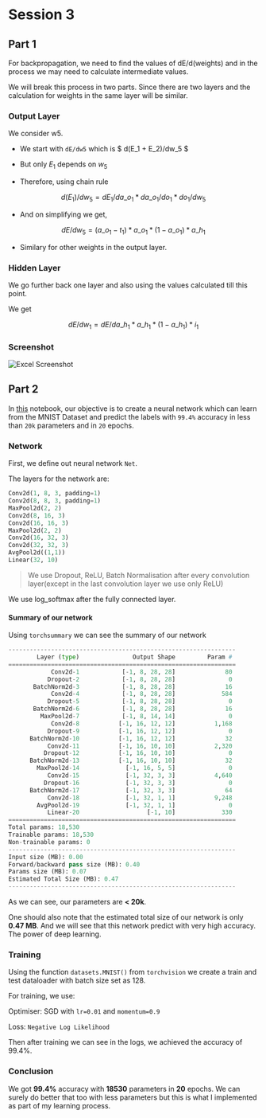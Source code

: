 # Session 3

## Part 1

For backpropagation, we need to find the values of dE/d(weights) and in the process we may need to calculate intermediate values.

We will break this process in two parts. Since there are two layers and the calculation for weights in the same layer will be similar.

### Output Layer

We consider w5.

- We start with `dE/dw5` which is
$
    d(E_1 + E_2)/dw_5
$

- But only $E_1$ depends on $w_5$

- Therefore, using chain rule

$$
d(E_1)/dw_5 = dE_1/da{\_}o_1 * da{\_}o_1/do_1 * do_1/dw_5
$$

- And on simplifying we get,

$$
dE/dw_5 = (a{\_}o_1-t_1) * a{\_}o_1 * (1-a{\_}o_1) * a{\_}h_1
$$

- Similary for other weights in the output layer.

### Hidden Layer

We go further back one layer and also using the values calculated till this point.

We get

$$
dE/dw_1 = dE/da{\_}h_1 * a{\_}h_1 * (1-a{\_}h_1) *i_1
$$

### Screenshot

![Excel Screenshot](/excel-table.png)

## Part 2

In [this](https://github.com/SyedMa3/eva8/blob/main/S3/session_3.ipynb) notebook, our objective is to create a neural network which can learn from the MNIST Dataset and predict the labels with `99.4%` accuracy in less than `20k` parameters and in `20` epochs.

### Network

First, we define out neural network `Net`.

The layers for the network are:

```python
Conv2d(1, 8, 3, padding=1)
Conv2d(8, 8, 3, padding=1)
MaxPool2d(2, 2)
Conv2d(8, 16, 3)
Conv2d(16, 16, 3)
MaxPool2d(2, 2)
Conv2d(16, 32, 3)
Conv2d(32, 32, 3)
AvgPool2d((1,1))
Linear(32, 10)
```

> We use Dropout, ReLU, Batch Normalisation after every convolution layer(except in the last convolution layer we use only ReLU)

We use log_softmax after the fully connected layer.

#### Summary of our network

Using `torchsummary` we can see the summary of our network

```python
----------------------------------------------------------------
        Layer (type)               Output Shape         Param #
================================================================
            Conv2d-1            [-1, 8, 28, 28]              80
           Dropout-2            [-1, 8, 28, 28]               0
       BatchNorm2d-3            [-1, 8, 28, 28]              16
            Conv2d-4            [-1, 8, 28, 28]             584
           Dropout-5            [-1, 8, 28, 28]               0
       BatchNorm2d-6            [-1, 8, 28, 28]              16
         MaxPool2d-7            [-1, 8, 14, 14]               0
            Conv2d-8           [-1, 16, 12, 12]           1,168
           Dropout-9           [-1, 16, 12, 12]               0
      BatchNorm2d-10           [-1, 16, 12, 12]              32
           Conv2d-11           [-1, 16, 10, 10]           2,320
          Dropout-12           [-1, 16, 10, 10]               0
      BatchNorm2d-13           [-1, 16, 10, 10]              32
        MaxPool2d-14             [-1, 16, 5, 5]               0
           Conv2d-15             [-1, 32, 3, 3]           4,640
          Dropout-16             [-1, 32, 3, 3]               0
      BatchNorm2d-17             [-1, 32, 3, 3]              64
           Conv2d-18             [-1, 32, 1, 1]           9,248
        AvgPool2d-19             [-1, 32, 1, 1]               0
           Linear-20                   [-1, 10]             330
================================================================
Total params: 18,530
Trainable params: 18,530
Non-trainable params: 0
----------------------------------------------------------------
Input size (MB): 0.00
Forward/backward pass size (MB): 0.40
Params size (MB): 0.07
Estimated Total Size (MB): 0.47
----------------------------------------------------------------
```

As we can see, our parameters are **< 20k**.

One should also note that the estimated total size of our network is only **0.47 MB**. And we will see that this network predict with very high accuracy. The power of deep learning.

### Training

Using the function `datasets.MNIST()` from `torchvision` we create a train and test dataloader with batch size set as 128.

For training, we use:

Optimiser: SGD with `lr=0.01` and `momentum=0.9`

Loss: `Negative Log Likelihood`

Then after training we can see in the logs, we achieved the accuracy of 99.4%.

### Conclusion

We got **99.4%** accuracy with **18530** parameters in **20** epochs. We can surely do better that too with less parameters but this is what I implemented as part of my learning process.
